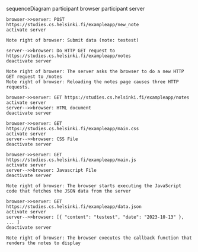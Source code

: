 sequenceDiagram
    participant browser
    participant server

    browser->>server: POST https://studies.cs.helsinki.fi/exampleapp/new_note
    activate server

    Note right of browser: Submit data (note: testest)

    server-->>browser: Do HTTP GET request to https://studies.cs.helsinki.fi/exampleapp/notes
    deactivate server

    Note right of browser: The server asks the browser to do a new HTTP GET request to /notes
    Note right of browser: Reloading the notes page causes three HTTP requests.

    browser->>server: GET https://studies.cs.helsinki.fi/exampleapp/notes
    activate server
    server-->>browser: HTML document
    deactivate server

    browser->>server: GET https://studies.cs.helsinki.fi/exampleapp/main.css
    activate server
    server-->>browser: CSS File
    deactivate server

    browser->>server: GET https://studies.cs.helsinki.fi/exampleapp/main.js
    activate server
    server-->>browser: Javascript File
    deactivate server

    Note right of browser: The browser starts executing the JavaScript code that fetches the JSON data from the server

    browser->>server: GET https://studies.cs.helsinki.fi/exampleapp/data.json
    activate server
    server-->>browser: [{ "content": "testest", "date": "2023-10-13" }, ... ]
    deactivate server

    Note right of browser: The browser executes the callback function that renders the notes to display